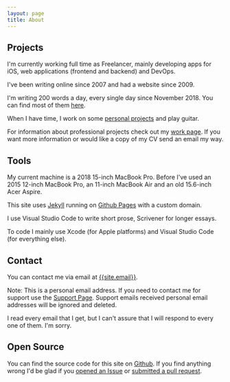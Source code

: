 ```yaml
---
layout: page
title: About
---
```


## Projects

I'm currently working full time as Freelancer, mainly developing apps for iOS, web applications (frontend and backend) and DevOps.

I've been writing online since 2007 and had a website since 2009.

I'm writing 200 words a day, every single day since November 2018. You can find most of them [here](/).

When I have time, I work on some [personal projects](/projects) and play guitar.

For information about professional projects check out my [work page](/work). If you want more information or would like a copy of my CV send an email my way.

## Tools

My current machine is a 2018 15-inch MacBook Pro. Before I've used an 2015 12-inch MacBook Pro, an 11-inch MacBook Air and an old 15.6-inch Acer Aspire.

This site uses [Jekyll](https://jekyllrb.com) running on [Github Pages](https://pages.github.com) with a custom domain.

I use Visual Studio Code to write short prose, Scrivener for longer essays.

To code I mainly use Xcode (for Apple platforms) and Visual Studio Code (for everything else).

## Contact

You can contact me via email at <a href="mailto:{{site.email}}">{{site.email}}</a>.

Note: This is a personal email address. If you need to contact me for support use the [Support Page](/support/). Support emails received personal email addresses will be ignored and deleted.

I read every email that I get, but I can't assure that I will respond to every one of them. I'm sorry.

## Open Source

You can find the source code for this site on [Github](https://github.com/valeIT/valeIT.github.io). If you find anything wrong I'd be glad if you [opened an Issue](https://github.com/valeIT/valeIT.github.io/issues) or [submitted a pull request](https://github.com/valeIT/valeIT.github.io/pulls).
